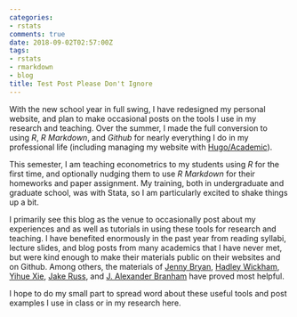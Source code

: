 ```yaml
---
categories:
- rstats
comments: true
date: 2018-09-02T02:57:00Z
tags:
- rstats
- rmarkdown
- blog
title: Test Post Please Don't Ignore
---
```


With the new school year in full swing, I have redesigned my personal website, and plan to make occasional posts on the tools I use in my research and teaching. Over the summer, I made the full conversion to using *R*, *R Markdown*, and *Github* for nearly everything I do in my professional life (including managing my website with [Hugo/Academic](https://github.com/gcushen/hugo-academic/)). 

This semester, I am teaching econometrics to my students using *R* for the first time, and optionally nudging them to use *R Markdown* for their homeworks and paper assignment. My training, both in undergraduate and graduate school, was with Stata, so I am particularly excited to shake things up a bit. 

I primarily see this blog as the venue to occasionally post about my experiences and as well as tutorials in using these tools for research and teaching. I have benefited enormously in the past year from reading syllabi, lecture slides, and blog posts from many academics that I have never met, but were kind enough to make their materials public on their websites and on Github. Among others, the materials of [Jenny Bryan](http://stat545.com/), [Hadley Wickham](http://r4ds.had.co.nz/), [Yihue Xie](https://bookdown.org/yihui/rmarkdown/), [Jake Russ](jakeruss.com/cheatsheets/stargazer), and [J. Alexander Branham](https://github.com/jabranham/) have proved most helpful. 

I hope to do my small part to spread word about these useful tools and post examples I use in class or in my research here. 
